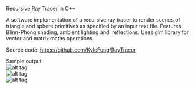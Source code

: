 Recursive Ray Tracer in C++

A software implementation of a recursive ray tracer to render scenes of triangle and sphere primitives as specified by an input text file. Features Blinn-Phong shading, ambient lighting and, reflections. Uses glm library for vector and matrix maths operations.

Source code: https://github.com/KyleFung/RayTracer

Sample output:
<br>
![alt tag](http://www.mediafire.com/convkey/ecd6/ccu7c3c18s4je93zg.jpg)
<br>
![alt tag](http://www.mediafire.com/convkey/ce5b/k8enk0nr14dugkjzg.jpg)
<br>
![alt tag](http://www.mediafire.com/convkey/970e/o5l3zczyekahy2tzg.jpg)
